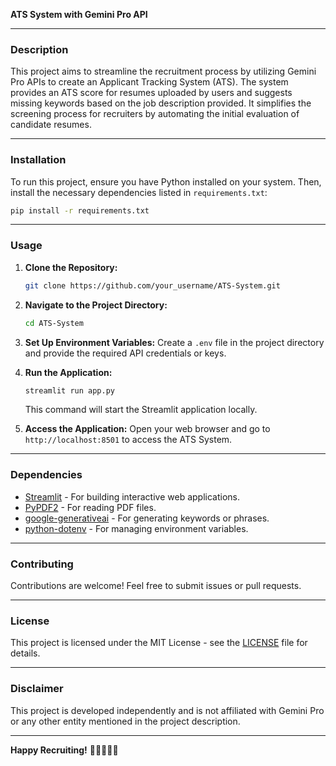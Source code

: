 **ATS System with Gemini Pro API**

---

### Description
This project aims to streamline the recruitment process by utilizing Gemini Pro APIs to create an Applicant Tracking System (ATS). The system provides an ATS score for resumes uploaded by users and suggests missing keywords based on the job description provided. It simplifies the screening process for recruiters by automating the initial evaluation of candidate resumes.

---

### Installation
To run this project, ensure you have Python installed on your system. Then, install the necessary dependencies listed in `requirements.txt`:

```bash
pip install -r requirements.txt
```

---

### Usage
1. **Clone the Repository:**
   ```bash
   git clone https://github.com/your_username/ATS-System.git
   ```
   
2. **Navigate to the Project Directory:**
   ```bash
   cd ATS-System
   ```
   
3. **Set Up Environment Variables:**
   Create a `.env` file in the project directory and provide the required API credentials or keys.
   
4. **Run the Application:**
   ```bash
   streamlit run app.py
   ```
   This command will start the Streamlit application locally.

5. **Access the Application:**
   Open your web browser and go to `http://localhost:8501` to access the ATS System.

---

### Dependencies
- [Streamlit](https://streamlit.io/) - For building interactive web applications.
- [PyPDF2](https://pythonhosted.org/PyPDF2/) - For reading PDF files.
- [google-generativeai](https://pypi.org/project/google-generativeai/) - For generating keywords or phrases.
- [python-dotenv](https://pypi.org/project/python-dotenv/) - For managing environment variables.

---

### Contributing
Contributions are welcome! Feel free to submit issues or pull requests.

---

### License
This project is licensed under the MIT License - see the [LICENSE](LICENSE) file for details.

---

### Disclaimer
This project is developed independently and is not affiliated with Gemini Pro or any other entity mentioned in the project description.

---

**Happy Recruiting!** 🚀👩‍💼👨‍💼
